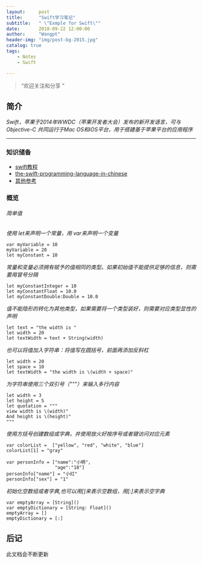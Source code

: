 ```yaml
---
layout:     post
title:      "Swift学习笔记"
subtitle:   " \"Exmple for Swift\""
date:       2018-09-22 12:00:00
author:     "Wangpt"
header-img: "img/post-bg-2015.jpg"
catalog: true
tags:
    - Notes
    - Swift

---
```


> “欢迎关注和分享 ”


## 简介
*Swift，苹果于2014年WWDC（苹果开发者大会）发布的新开发语言，可与Objective-C 共同运行于Mac OS和iOS平台，用于搭建基于苹果平台的应用程序*

---


### 知识储备

* [swift教程](https://swift.org)
* [the-swift-programming-language-in-chinese](https://github.com/numbbbbb/the-swift-programming-language-in-chinese)
* [其他参考](http://www.runoob.com/swift/swift-basic-syntax.html)


### 概览

###### 简单值
*使用 let来声明一个常量，用 var来声明一个变量*

```
var myVariable = 10
myVariable = 20
let myConstant = 10
```
*常量和变量必须拥有赋予的值相同的类型。如果初始值不能提供足够的信息，则需要用冒号分隔*

```
let myConstantInteger = 10
let myConstantFloat = 10.0
let myConstantDouble:Double = 10.0
```
*值不能隐形的转化为其他类型，如果需要将一个类型装好，则需要对应类型显性的声明* 

```
let text = "the width is "
let width = 20
let textWidth = text + String(width)
```

*也可以将值加入字符串：将值写在圆括号，前面再添加反斜杠*

```
let width = 20
let space = 10
let textWidth = "the width is \(width + space)"
```

*为字符串使用三个双引号（"""）来输入多行内容*

```
let width = 3
let height = 5
let quotation = """
view width is \(width)"
And height is \(height)"
"""
```

*使用方括号创建数组或字典，并使用放火好按序号或者键访问对应元素*

```
var colorList =  ["yellow", "red", "white", "blue"]
colorList[1] = "gray"

var personInfo = ["name":"小明",
                  "age":"18"]
personInfo["name"] = "小红"
personInfo["sex"] = "1"
```

*初始化空数组或者字典,也可以用[]来表示空数组，用[:]来表示空字典*

```
var emptyArray = [String]()
var emptyDictionary = [String: Float]()
emptyArray = []
emptyDictionary = [:]
```


## 后记

此文档会不断更新
